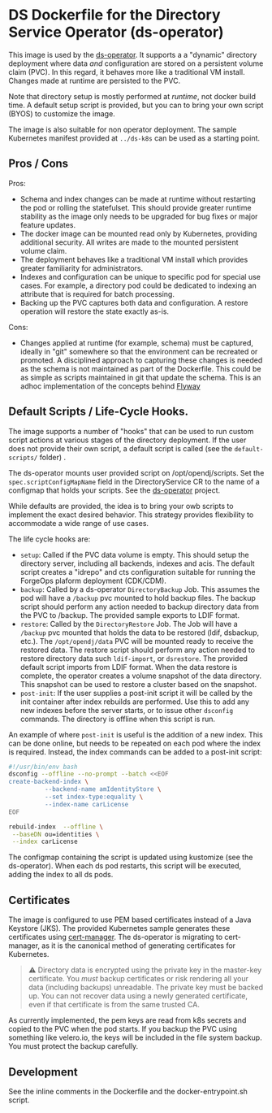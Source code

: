 # DS Dockerfile for the Directory Service Operator (ds-operator)

This image is used by the [ds-operator](https://github.com/ForgeRock/ds-operator). It supports a
a "dynamic" directory deployment where data _and_ configuration are stored on a persistent volume claim (PVC).
In this regard, it behaves more like a traditional VM install. Changes made at runtime are
persisted to the PVC.

Note that directory setup is mostly performed at _runtime_, not docker build time. A default setup script is provided, but
 you can to bring your own script (BYOS) to customize the image.

The image is also suitable for non operator deployment. The sample Kubernetes manifest provided at `../ds-k8s` can be used as a starting point.
## Pros / Cons

Pros:

* Schema and index changes can be made at runtime without restarting the pod or rolling the statefulset. This should provide greater runtime stability as the image
only needs to be upgraded for bug fixes or major feature updates.
* The docker image can be mounted read only by Kubernetes, providing additional
security. All writes are made to the  mounted persistent volume claim.
* The deployment behaves like a traditional VM install which provides greater
familiarity for administrators.
* Indexes and configuration can be unique to specific pod for special use cases. For
example, a directory pod could be dedicated to indexing an attribute that is required for batch processing.
* Backing up the PVC captures both data and configuration. A restore operation will restore the state exactly as-is.


Cons:

* Changes applied at runtime (for example, schema) must be captured, ideally
in "git" somewhere so that the environment can be recreated or promoted. A
disciplined approach to capturing these changes is needed as the schema
is not maintained as part of the Dockerfile. This could be as simple
as scripts maintained in git that update the schema. This is an adhoc
implementation of the concepts behind [Flyway](https://flywaydb.org/)

## Default Scripts / Life-Cycle Hooks.

The image supports a number of "hooks" that can be used to run custom script actions at various stages of
the directory deployment. If the user does not provide
their own script, a default script is called (see the `default-scripts/` folder) .

The ds-operator  mounts user provided script on /opt/opendj/scripts. Set
the  `spec.scriptConfigMapName` field in the DirectoryService CR to the name of a configmap that holds your scripts. See the [ds-operator](https://github.com/ForgeRock/ds-operator) project.

While defaults are provided, the idea is to bring your owb scripts to implement the exact
desired behavior. This strategy provides flexibility to accommodate a wide range of use cases.

The life cycle hooks are:

* `setup`: Called if the PVC data volume is empty. This should setup the directory server, including all
 backends, indexes and acis. The default script creates a "idrepo" and cts configuration suitable for running the ForgeOps plaform deployment (CDK/CDM).
 * `backup`: Called by a ds-operator `DirectoryBackup` Job. This assumes the pod will have a `/backup` pvc mounted to hold backup files. The backup script should perform any action needed to backup directory data from the PVC to /backup. The provided sample  exports to LDIF format.
 * `restore`: Called by the `DirectoryRestore` Job. The Job will have a `/backup` pvc mounted that holds the data to be restored (ldif, dsbackup, etc.). The `/opt/opendj/data` PVC will be mounted ready to receive the restored data. The restore script should perform any action needed to restore directory data such `ldif-import`, or `dsrestore`. The provided default script imports from LDIF format. When the data restore is complete,
 the operator creates a volume snapshot of the data directory. This snapshot can be used to restore a cluster based on the snapshot.
 * `post-init`: If the user supplies a post-init script it will be called by the init container after index rebuilds are
 performed. Use this to add any new indexes before the server starts, or to issue other `dsconfig` commands. The directory is offline
 when this script is run.

An example of where `post-init` is useful is the addition of a new index. This can be done online, but needs to be
repeated on each pod where the index is required.  Instead, the index commands can be added to a post-init script:

```bash
#!/usr/bin/env bash
dsconfig --offline --no-prompt --batch <<EOF
create-backend-index \
          --backend-name amIdentityStore \
          --set index-type:equality \
          --index-name carLicense
EOF

rebuild-index  --offline \
 --baseDN ou=identities \
 --index carLicense
```

The configmap containing the script is updated using kustomize (see the ds-operator). When each ds pod restarts, this script will be executed, adding
the index to all ds pods.

## Certificates

The image is configured to use PEM based certificates instead of a Java Keystore (JKS). The provided Kubernetes sample
generates these certificates using [cert-manager](cert-manager.io). The ds-operator is
migrating to cert-manager, as it is the canonical method of generating certificates for
Kubernetes.

> :warning: Directory data is encrypted using the private key
in the master-key certificate. You *must* backup certificates or
risk rendering all your data (including backups) unreadable.
The private key must be backed up. You can not recover data using
a newly generated certificate, even if that certificate is from
the same trusted CA.

As currently implemented, the pem keys are read from k8s secrets and copied to the PVC when the pod starts. If you backup the PVC using something like velero.io, the keys will be included in the file system backup. You must protect the backup carefully.

## Development

See the inline comments in the Dockerfile and the docker-entrypoint.sh script.
